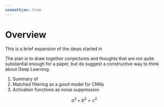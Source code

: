 ```yaml
---
usemathjax: true
---
```


# Overview
This is a brief expansion of the ideas started in 

The plan is to draw together conjectures and thoughts that are not quite substantial enough for a paper, but do suggest a constructive way to think about Deep Learning.

1. Summary of 
2. Matched filtering as a good model for CNNs
3. Activation functions as noise suppression

$$a^2 + b^2 = c^2$$ 
